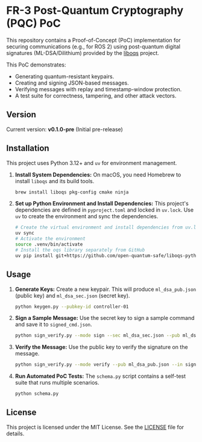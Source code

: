 # FR-3 Post-Quantum Cryptography (PQC) PoC

This repository contains a Proof-of-Concept (PoC) implementation for securing communications (e.g., for ROS 2) using post-quantum digital signatures (ML-DSA/Dilithium) provided by the [liboqs](https://openquantumsafe.org/) project.

This PoC demonstrates:
-   Generating quantum-resistant keypairs.
-   Creating and signing JSON-based messages.
-   Verifying messages with replay and timestamp-window protection.
-   A test suite for correctness, tampering, and other attack vectors.

## Version

Current version: **v0.1.0-pre** (Initial pre-release)

## Installation

This project uses Python 3.12+ and `uv` for environment management.

1.  **Install System Dependencies:**
    On macOS, you need Homebrew to install `liboqs` and its build tools.
    ```bash
    brew install liboqs pkg-config cmake ninja
    ```

2.  **Set up Python Environment and Install Dependencies:**
    This project's dependencies are defined in `pyproject.toml` and locked in `uv.lock`. Use `uv` to create the environment and sync the dependencies.
    ```bash
    # Create the virtual environment and install dependencies from uv.lock
    uv sync
    # Activate the environment
    source .venv/bin/activate
    # Install the oqs library separately from GitHub
    uv pip install git+https://github.com/open-quantum-safe/liboqs-python.git
    ```

## Usage

1.  **Generate Keys:**
    Create a new keypair. This will produce `ml_dsa_pub.json` (public key) and `ml_dsa_sec.json` (secret key).
    ```bash
    python keygen.py --pubkey-id controller-01
    ```

2.  **Sign a Sample Message:**
    Use the secret key to sign a sample command and save it to `signed_cmd.json`.
    ```bash
    python sign_verify.py --mode sign --sec ml_dsa_sec.json --pub ml_dsa_pub.json --out signed_cmd.json
    ```

3.  **Verify the Message:**
    Use the public key to verify the signature on the message.
    ```bash
    python sign_verify.py --mode verify --pub ml_dsa_pub.json --in signed_cmd.json
    ```

4.  **Run Automated PoC Tests:**
    The `schema.py` script contains a self-test suite that runs multiple scenarios.
    ```bash
    python schema.py
    ```

## License

This project is licensed under the MIT License. See the [LICENSE](LICENSE) file for details.